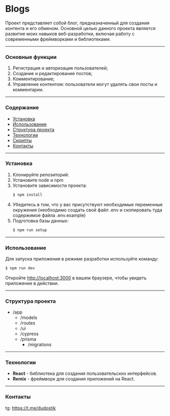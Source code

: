 # Blogs

Проект представляет собой блог, предназначенный для создания контента и его обменом. Основной целью данного проекта является развитие моих навыков веб-разработки, включая работу с современными фреймворками и библиотеками.

---

### Основные функции

1. Регистрация и авторизация пользователей;
2. Создание и редактирование постов;
3. Комментирование;
4. Управление контентом: пользователи могут удалять свои посты и комментарии.

---

### Содержание

- [Установка](#установка)
- [Использование](#использование)
- [Структура проекта](#структура-проекта)
- [Технологии](#технологии)
- [Скрипты](#скрипты)
- [Контакты](#контакты)

---

### Установка

1. Клонируйте репозиторий:
2. Установите node и npm
3. Установите зависимости проекта:
   ```sh
   $ npm install
   ```
4. Убедитесь в том, что у вас присутствуют необходимые переменные окружения (необходимо создать свой файл .env и скопировать туда содержимое файла .env.example)
5. Подготовка базы данных:
   ```sh
   $ npm run setup
   ```

---

### Использование

Для запуска приложения в режиме разработки используйте команду:

```sh
$ npm run dev
```

Откройте [http://localhost:3000](http://localhost:3000) в вашем браузере, чтобы увидеть приложение в действии.

---

### Структура проекта

- /app
  - /models
  - /routes
  - /ui
  - /cypress
  - /prisma
    - /migrations

---

### Технологии

- **React** - библиотека для создания пользовательских интерфейсов.
- **Remix** - фреймворк для создания приложений на React.

---

### Контакты

tg: https://t.me/dudostik
